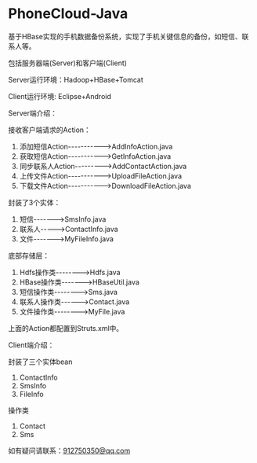 PhoneCloud-Java
===============

基于HBase实现的手机数据备份系统，实现了手机关键信息的备份，如短信、联系人等。

包括服务器端(Server)和客户端(Client)

Server运行环境：Hadoop+HBase+Tomcat

Client运行环境: Eclipse+Android

Server端介绍：

接收客户端请求的Action：

1. 添加短信Action----------->AddInfoAction.java 
2. 获取短信Action----------->GetInfoAction.java 
3. 同步联系人Action--------->AddContactAction.java 
4. 上传文件Action----------->UploadFileAction.java 
5. 下载文件Action----------->DownloadFileAction.java 

封装了3个实体： 

1. 短信------->SmsInfo.java 
2. 联系人----->ContactInfo.java 
3. 文件------->MyFileInfo.java 
 
底部存储层： 

1. Hdfs操作类-------->Hdfs.java 
2. HBase操作类------->HBaseUtil.java 
3. 短信操作类-------->Sms.java 
4. 联系人操作类------>Contact.java 
5. 文件操作类-------->MyFile.java 
 
上面的Action都配置到Struts.xml中。


Client端介绍：

封装了三个实体bean

1. ContactInfo
2. SmsInfo
3. FileInfo

操作类

1. Contact
2. Sms  

如有疑问请联系：912750350@qq.com

